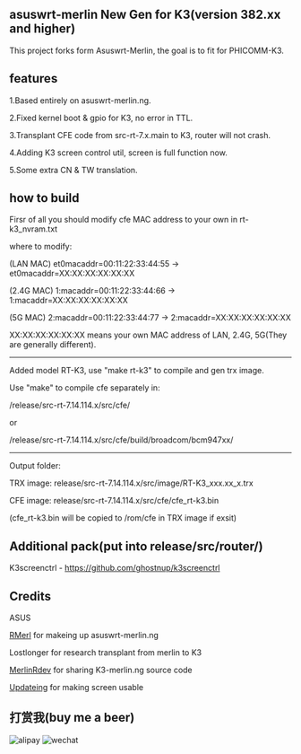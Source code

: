 ﻿## asuswrt-merlin New Gen for K3(version 382.xx and higher)

This project forks form Asuswrt-Merlin, the goal is to fit for PHICOMM-K3.


## features

1.Based entirely on asuswrt-merlin.ng.

2.Fixed kernel boot & gpio for K3, no error in TTL.

3.Transplant CFE code from src-rt-7.x.main to K3, router will not crash.

4.Adding K3 screen control util, screen is full function now.

5.Some extra CN & TW translation.


## how to build

Firsr of all you should modify cfe MAC address to your own in rt-k3_nvram.txt

where to modify:

(LAN MAC)	et0macaddr=00:11:22:33:44:55 -> et0macaddr=XX:XX:XX:XX:XX:XX

(2.4G MAC)	1:macaddr=00:11:22:33:44:66 -> 1:macaddr=XX:XX:XX:XX:XX:XX

(5G MAC)	2:macaddr=00:11:22:33:44:77 -> 2:macaddr=XX:XX:XX:XX:XX:XX

XX:XX:XX:XX:XX:XX means your own MAC address of LAN, 2.4G, 5G(They are generally different).

---------------

Added model RT-K3, use "make rt-k3" to compile and gen trx image.

Use "make" to compile cfe separately in:

/release/src-rt-7.14.114.x/src/cfe/

or

/release/src-rt-7.14.114.x/src/cfe/build/broadcom/bcm947xx/

---------------

Output folder:

TRX image: release/src-rt-7.14.114.x/src/image/RT-K3_xxx.xx_x.trx

CFE image: release/src-rt-7.14.114.x/src/cfe/cfe_rt-k3.bin

(cfe_rt-k3.bin will be copied to /rom/cfe in TRX image if exsit)


## Additional pack(put into release/src/router/)

K3screenctrl - https://github.com/ghostnup/k3screenctrl


## Credits

ASUS

[RMerl](https://github.com/RMerl/) for makeing up asuswrt-merlin.ng

Lostlonger for research transplant from merlin to K3

[MerlinRdev](https://github.com/MerlinRdev/) for sharing K3-merlin.ng source code

[Updateing](https://github.com/Updateing/) for making screen usable

## 打赏我(buy me a beer)

![alipay](https://s1.ax1x.com/2020/05/24/YxgA9f.jpg)
![wechat](https://s1.ax1x.com/2020/05/24/YxgVgS.jpg)
